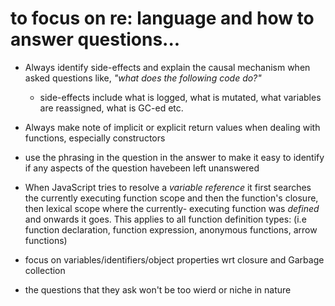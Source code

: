 # to focus on re: language and how to answer questions...

- Always identify side-effects and explain the causal mechanism when asked questions like, _"what does the following code do?"_

  - side-effects include what is logged, what is mutated, what variables are reassigned, what is GC-ed etc.

- Always make note of implicit or explicit return values when dealing with functions, especially constructors

- use the phrasing in the question in the answer to make it easy to identify if any aspects of the question havebeen left unanswered

- When JavaScript tries to resolve a _variable reference_ it first searches the currently executing
  function scope and then the function's closure, then lexical scope where the currently-
  executing function was _defined_ and onwards it goes. This applies to all function definition types:
  (i.e function declaration, function expression, anonymous functions, arrow functions)

- focus on variables/identifiers/object properties wrt closure and Garbage collection

- the questions that they ask won't be too wierd or niche in nature
